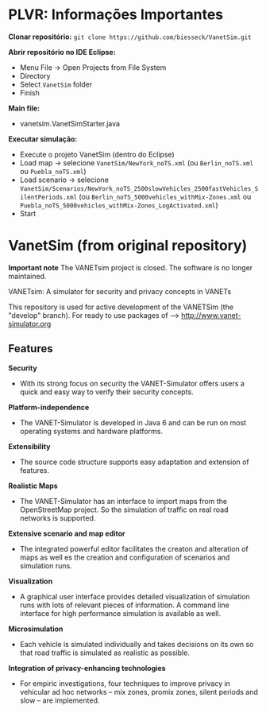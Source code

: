 PLVR: Informações Importantes
========

**Clonar repositório:**
`git clone https://github.com/biesseck/VanetSim.git`

**Abrir repositório no IDE Eclipse:**
  - Menu File -> Open Projects from File System
  - Directory
  - Select `VanetSim` folder
  - Finish

**Main file:**
  - vanetsim.VanetSimStarter.java

**Executar simulação:**
  - Execute o projeto VanetSim (dentro do Eclipse)
  - Load map -> selecione `VanetSim/NewYork_noTS.xml` (ou `Berlin_noTS.xml` ou `Puebla_noTS.xml`)
  - Load scenario -> selecione `VanetSim/Scenarios/NewYork_noTS_2500slowVehicles_2500fastVehicles_SilentPeriods.xml` (ou `Berlin_noTS_5000vehicles_withMix-Zones.xml` ou `Puebla_noTS_5000vehicles_withMix-Zones_LogActivated.xml`)
  - Start



VanetSim (from original repository)
========

**Important note**
The VANETsim project is closed. The software is no longer maintained.

VANETsim: A simulator for security and privacy concepts in VANETs

This repository is used for active development of the VANETSim (the "develop" branch). For ready to use packages of --> http://www.vanet-simulator.org


## Features

**Security**
  - With its strong focus on security the VANET-Simulator offers users a quick and easy way to verify their security concepts.

**Platform-independence**
  - The VANET-Simulator is developed in Java 6 and can be run on most operating systems and hardware platforms.

**Extensibility**
  - The source code structure supports easy adaptation and extension of features.

**Realistic Maps**
  - The VANET-Simulator has an interface to import maps from the OpenStreetMap project. So the simulation of traffic on real road networks is supported.

**Extensive scenario and map editor**
  - The integrated powerful editor facilitates the creaton and alteration of maps as well es the creation and configuration of scenarios and simulation runs.

**Visualization**
  - A graphical user interface provides detailed visualization of simulation runs with lots of relevant pieces of information. A command line interface for high performance simulation is available as well.

**Microsimulation**
  - Each vehicle is simulated individually and takes decisions on its own so that road traffic is simulated as realistic as possible.

**Integration of privacy-enhancing technologies**
  - For empiric investigations, four techniques to improve privacy in vehicular ad hoc networks – mix zones, promix zones, silent periods and slow – are implemented.
